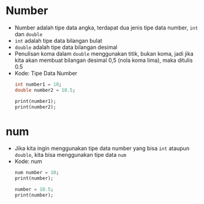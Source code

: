 # Number
* Number adalah tipe data angka, terdapat dua jenis tipe data number, ``` int ``` dan ``` double ```
* ``` int ``` adalah tipe data bilangan bulat
* ``` double ``` adalah tipe data bilangan desimal
* Penulisan koma dalam ``` double ``` menggunakan titik, bukan koma, jadi jika kita akan membuat bilangan desimal 0,5 (nola koma lima), maka ditulis 0.5
* Kode: Tipe Data Number
  ```dart
  int number1 = 10;
  double number2 = 10.5;

  print(number1);
  print(number2);
  ```

# num
* Jika kita ingin menggunakan tipe data number yang bisa ``` int ``` ataupun ``` double ```, kita bisa menggunakan tipe data ``` num ```
* Kode: num
  ```dart
  num number = 10;
  print(number);

  number = 10.5;
  print(number);
  ```